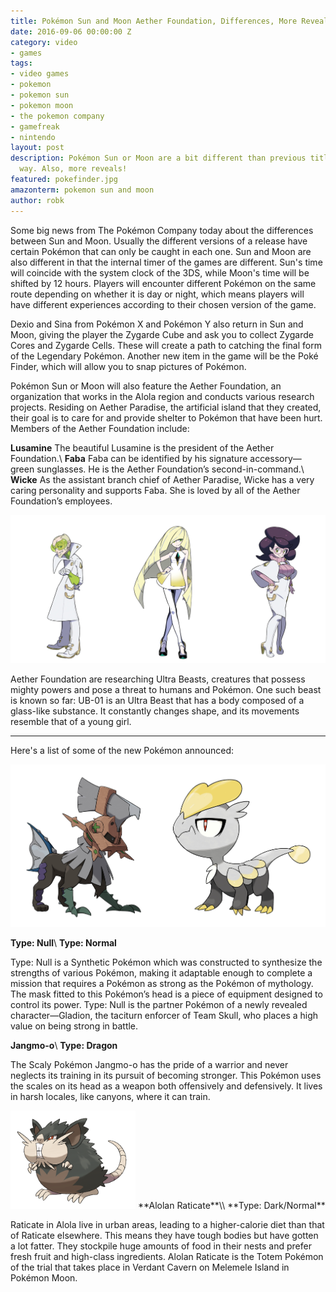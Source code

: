 ```yaml
---
title: Pokémon Sun and Moon Aether Foundation, Differences, More Reveals
date: 2016-09-06 00:00:00 Z
category: video
- games
tags:
- video games
- pokemon
- pokemon sun
- pokemon moon
- the pokemon company
- gamefreak
- nintendo
layout: post
description: Pokémon Sun or Moon are a bit different than previous titles in a big
  way. Also, more reveals!
featured: pokefinder.jpg
amazonterm: pokemon sun and moon
author: robk
---
```


Some big news from The Pokémon Company today about the differences between Sun and Moon. Usually the different versions of a release have certain Pokémon that can only be caught in each one. Sun and Moon are also different in that the internal timer of the games are different. Sun's time will coincide with the system clock of the 3DS, while Moon's time will be shifted by 12 hours. Players will encounter different Pokémon on the same route depending on whether it is day or night, which means players will have different experiences according to their chosen version of the game.

Dexio and Sina from Pokémon X and Pokémon Y also return in Sun and Moon, giving the player the Zygarde Cube and ask you to collect Zygarde Cores and Zygarde Cells. These will create a path to catching the final form of the Legendary Pokémon. Another new item in the game will be the Poké Finder, which will allow you to snap pictures of Pokémon.

Pokémon Sun or Moon will also feature the Aether Foundation, an organization that works in the Alola region and conducts various research projects. Residing on Aether Paradise, the artificial island that they created, their goal is to care for and provide shelter to Pokémon that have been hurt. Members of the Aether Foundation include:

**Lusamine** The beautiful Lusamine is the president of the Aether Foundation.\\
**Faba** Faba can be identified by his signature accessory—green sunglasses. He is the Aether Foundation’s second-in-command.\\
**Wicke** As the assistant branch chief of Aether Paradise, Wicke has a very caring personality and supports Faba. She is loved by all of the Aether Foundation’s employees.

![Aether Foundation](/images/sunmoon/peeps.jpg)

Aether Foundation are researching Ultra Beasts, creatures that possess mighty powers and pose a threat to humans and Pokémon. One such beast is known so far: UB-01 is an Ultra Beast that has a body composed of a glass-like substance. It constantly changes shape, and its movements resemble that of a young girl.

---

Here's a list of some of the new Pokémon announced:

![Null and Jangmo-o](/images/sunmoon/sonew.jpg)

**Type: Null**\\
**Type: Normal**

Type: Null is a Synthetic Pokémon which was constructed to synthesize the strengths of various Pokémon, making it adaptable enough to complete a mission that requires a Pokémon as strong as the Pokémon of mythology. The mask fitted to this Pokémon’s head is a piece of equipment designed to control its power. Type: Null is the partner Pokémon of a newly revealed character—Gladion, the taciturn enforcer of Team Skull, who places a high value on being strong in battle.


**Jangmo-o**\\
**Type: Dragon**

The Scaly Pokémon Jangmo-o has the pride of a warrior and never neglects its training in its pursuit of becoming stronger. This Pokémon uses the scales on its head as a weapon both offensively and defensively. It lives in harsh locales, like canyons, where it can train.

<img src="/images/sunmoon/raticate.png" alt="Alolan Raticate" class="float-right" width="200"/>
**Alolan Raticate**\\
**Type: Dark/Normal**

Raticate in Alola live in urban areas, leading to a higher-calorie diet than that of Raticate elsewhere. This means they have tough bodies but have gotten a lot fatter. They stockpile huge amounts of food in their nests and prefer fresh fruit and high-class ingredients. Alolan Raticate is the Totem Pokémon of the trial that takes place in Verdant Cavern on Melemele Island in Pokémon Moon.
